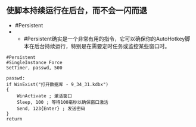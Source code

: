 ## 使脚本持续运行在后台，而不会一闪而退

- #Persistent
- - #Persistent确实是一个非常有用的指令，它可以确保你的AutoHotkey脚本在后台持续运行，特别是在需要定时任务或监控某些窗口时。

```
#Persistent
#SingleInstance Force
SetTimer, passwd, 500

passwd:
if WinExist("打开数据库 - 9_34_31.kdbx")
{
    WinActivate ; 激活窗口
    Sleep, 100 ; 等待100毫秒以确保窗口激活
    Send, 123{Enter} ; 发送密码
}
return
```